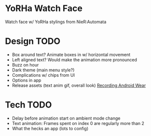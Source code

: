 # YoRHa Watch Face
Watch face w/ YoRHa stylings from NieR:Automata

# Design TODO
- Box around text? Animate boxes in w/ horizontal movement
- Left aligned text? Would make the animation more pronounced
- Buzz on hour
- Dark theme (main menu style?)
- Complications w/ chips from UI
- Options in app
- Release assets (text anim gif, overall look) [Recording Android Wear](http://www.tinmith.net/wayne/blog/2014/08/android-wear-screenrecord.htm)

# Tech TODO
- Delay before animation start on ambient mode change
- Text animation: Frames spent on index 0 are regularly more than 2
- What the hecks an app (lots to config)

